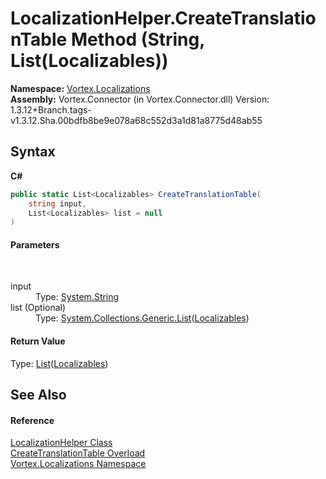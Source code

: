 # LocalizationHelper.CreateTranslationTable Method (String, List(Localizables))
 

**Namespace:**&nbsp;<a href="N_Vortex_Localizations.md">Vortex.Localizations</a><br />**Assembly:**&nbsp;Vortex.Connector (in Vortex.Connector.dll) Version: 1.3.12+Branch.tags-v1.3.12.Sha.00bdfb8be9e078a68c552d3a1d81a8775d48ab55

## Syntax

**C#**<br />
``` C#
public static List<Localizables> CreateTranslationTable(
	string input,
	List<Localizables> list = null
)
```


#### Parameters
&nbsp;<dl><dt>input</dt><dd>Type: <a href="https://docs.microsoft.com/dotnet/api/system.string" target="_blank">System.String</a><br /></dd><dt>list (Optional)</dt><dd>Type: <a href="https://docs.microsoft.com/dotnet/api/system.collections.generic.list-1" target="_blank">System.Collections.Generic.List</a>(<a href="T_Vortex_Localizations_Localizables.md">Localizables</a>)<br /></dd></dl>

#### Return Value
Type: <a href="https://docs.microsoft.com/dotnet/api/system.collections.generic.list-1" target="_blank">List</a>(<a href="T_Vortex_Localizations_Localizables.md">Localizables</a>)

## See Also


#### Reference
<a href="T_Vortex_Localizations_LocalizationHelper.md">LocalizationHelper Class</a><br /><a href="Overload_Vortex_Localizations_LocalizationHelper_CreateTranslationTable.md">CreateTranslationTable Overload</a><br /><a href="N_Vortex_Localizations.md">Vortex.Localizations Namespace</a><br />